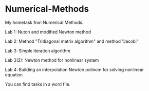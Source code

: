 # Numerical-Methods
My hometask fron Numerical Methods.

Lab 1:
Nuton and modified Newton method

Lab 2:
Method "Tridiagonal matrix algorithm" and method "Jacobi" 

Lab 3:
Simple iteration algorithm

Lab 3(2):
Newton method for nonlinear system

Lab 4:
Building an interpolation Newton polinom for solving nonlinear equation


You can find tasks in a word file.
